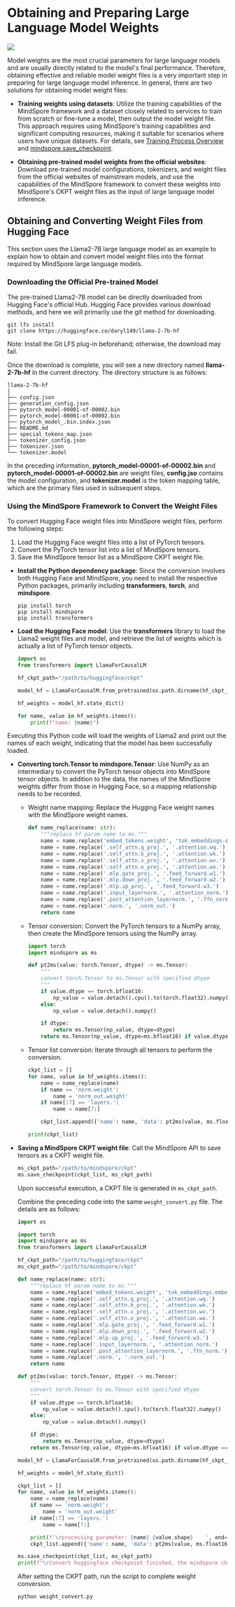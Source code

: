 # Obtaining and Preparing Large Language Model Weights

[![](https://mindspore-website.obs.cn-north-4.myhuaweicloud.com/website-images/r2.4.1/resource/_static/logo_source_en.svg)](https://gitee.com/mindspore/docs/blob/r2.4.1/docs/mindspore/source_en/model_infer/ms_infer/weight_prepare.md)

Model weights are the most crucial parameters for large language models and are usually directly related to the model's final performance. Therefore, obtaining effective and reliable model weight files is a very important step in preparing for large language model inference. In general, there are two solutions for obtaining model weight files:

- **Training weights using datasets**: Utilize the training capabilities of the MindSpore framework and a dataset closely related to services to train from scratch or fine-tune a model, then output the model weight file. This approach requires using MindSpore's training capabilities and significant computing resources, making it suitable for scenarios where users have unique datasets. For details, see [Training Process Overview](../../model_train/train_process/overview.md) and [mindspore.save_checkpoint](https://www.mindspore.cn/docs/en/r2.4.1/api_python/mindspore/mindspore.save_checkpoint.html#mindspore.save_checkpoint).

- **Obtaining pre-trained model weights from the official websites**: Download pre-trained model configurations, tokenizers, and weight files from the official websites of mainstream models, and use the capabilities of the MindSpore framework to convert these weights into MindSpore's CKPT weight files as the input of large language model inference.

## Obtaining and Converting Weight Files from Hugging Face

This section uses the Llama2-7B large language model as an example to explain how to obtain and convert model weight files into the format required by MindSpore large language models.

### **Downloading the Official Pre-trained Model**

The pre-trained Llama2-7B model can be directly downloaded from Hugging Face's official Hub. Hugging Face provides various download methods, and here we will primarily use the git method for downloading.

```shell
git lfs install
git clone https://huggingface.co/daryl149/llama-2-7b-hf
```

Note: Install the Git LFS plug-in beforehand; otherwise, the download may fail.

Once the download is complete, you will see a new directory named **llama-2-7b-hf** in the current directory. The directory structure is as follows:

```shell
llama-2-7b-hf
│
├── config.json
├── generation_config.json
├── pytorch_model-00001-of-00002.bin
├── pytorch_model-00001-of-00002.bin
├── pytorch_model_.bin.index.json
├── README.md
├── special_tokens_map.json
├── tokenizer_config.json
├── tokenizer.json
└── tokenizer.model
```

In the preceding information, **pytorch_model-00001-of-00002.bin** and **pytorch_model-00001-of-00002.bin** are weight files, **config.jso** contains the model configuration, and **tokenizer.model** is the token mapping table, which are the primary files used in subsequent steps.

### Using the MindSpore Framework to Convert the Weight Files

To convert Hugging Face weight files into MindSpore weight files, perform the following steps:

1. Load the Hugging Face weight files into a list of PyTorch tensors.
2. Convert the PyTorch tensor list into a list of MindSpore tensors.
3. Save the MindSpore tensor list as a MindSpore CKPT weight file.

- **Install the Python dependency package**: Since the conversion involves both Hugging Face and MindSpore, you need to install the respective Python packages, primarily including **transformers**, **torch**, and **mindspore**.

    ```shell
    pip install torch
    pip install mindspore
    pip install transformers
    ```

- **Load the Hugging Face model**: Use the **transformers** library to load the Llama2 weight files and model, and retrieve the list of weights which is actually a list of PyTorch tensor objects.

    ```python
    import os
    from transformers import LlamaForCausalLM

    hf_ckpt_path="/path/to/huggingface/ckpt"

    model_hf = LlamaForCausalM.from_pretrained(os.path.dirname(hf_ckpt_path))

    hf_weights = model_hf.state_dict()

    for name, value in hf_weights.items():
        print(f"name: {name}")
    ```

Executing this Python code will load the weights of Llama2 and print out the names of each weight, indicating that the model has been successfully loaded.

- **Converting torch.Tensor to mindspore.Tensor**: Use NumPy as an intermediary to convert the PyTorch tensor objects into MindSpore tensor objects. In addition to the data, the names of the MindSpore weights differ from those in Hugging Face, so a mapping relationship needs to be recorded.

    - Weight name mapping: Replace the Hugging Face weight names with the MindSpore weight names.

        ```python
        def name_replace(name: str):
            """replace hf param name to ms."""
            name = name.replace('embed_tokens.weight', 'tok_embeddings.embedding_weight')
            name = name.replace('.self_attn.q_proj.', '.attention.wq.')
            name = name.replace('.self_attn.k_proj.', '.attention.wk.')
            name = name.replace('.self_attn.v_proj.', '.attention.wv.')
            name = name.replace('.self_attn.o_proj.', '.attention.wo.')
            name = name.replace('.mlp.gate_proj.', '.feed_forward.w1.')
            name = name.replace('.mlp.down_proj.', '.feed_forward.w2.')
            name = name.replace('.mlp.up_proj.', '.feed_forward.w3.')
            name = name.replace('.input_layernorm.', '.attention_norm.')
            name = name.replace('.post_attention_layernorm.', '.ffn_norm.')
            name = name.replace('.norm.', '.norm_out.')
            return name
        ```

    - Tensor conversion: Convert the PyTorch tensors to a NumPy array, then create the MindSpore tensors using the NumPy array.

        ```python
        import torch
        import mindspore as ms

        def pt2ms(value: torch.Tensor, dtype) -> ms.Tensor:
            """
            convert torch.Tensor to ms.Tensor with specified dtype
            """
            if value.dtype == torch.bfloat16:
                np_value = value.detach().cpu().to(torch.float32).numpy()
            else:
                np_value = value.detach().numpy()

            if dtype:
                return ms.Tensor(np_value, dtype=dtype)
            return ms.Tensor(np_value, dtype=ms.bfloat16) if value.dtype == torch.bfloat16 else ms.Tensor(np_value)
        ```

    - Tensor list conversion: Iterate through all tensors to perform the conversion.

        ```python
        ckpt_list = []
        for name, value in hf_weights.items():
            name = name_replace(name)
            if name == 'norm.weight':
                name = 'norm_out.weight'
            if name[:7] == 'layers.':
                name = name[7:]

            ckpt_list.append({'name': name, 'data': pt2ms(value, ms.float16)})

        print(ckpt_list)
        ```

- **Saving a MindSpore CKPT weight file**: Call the MindSpore API to save tensors as a CKPT weight file.

    ```python
    ms_ckpt_path="/path/to/mindspore/ckpt"
    ms.save_checkpoint(ckpt_list, ms_ckpt_path)
    ```

    Upon successful execution, a CKPT file is generated in `ms_ckpt_path`.

    Combine the preceding code into the same `weight_convert.py` file. The details are as follows:

    ```python
    import os

    import torch
    import mindspore as ms
    from transformers import LlamaForCausalLM

    hf_ckpt_path="/path/to/huggingface/ckpt"
    ms_ckpt_path="/path/to/mindspore/ckpt"

    def name_replace(name: str):
        """replace hf param name to ms."""
        name = name.replace('embed_tokens.weight', 'tok_embeddings.embedding_weight')
        name = name.replace('.self_attn.q_proj.', '.attention.wq.')
        name = name.replace('.self_attn.k_proj.', '.attention.wk.')
        name = name.replace('.self_attn.v_proj.', '.attention.wv.')
        name = name.replace('.self_attn.o_proj.', '.attention.wo.')
        name = name.replace('.mlp.gate_proj.', '.feed_forward.w1.')
        name = name.replace('.mlp.down_proj.', '.feed_forward.w2.')
        name = name.replace('.mlp.up_proj.', '.feed_forward.w3.')
        name = name.replace('.input_layernorm.', '.attention_norm.')
        name = name.replace('.post_attention_layernorm.', '.ffn_norm.')
        name = name.replace('.norm.', '.norm_out.')
        return name

    def pt2ms(value: torch.Tensor, dtype) -> ms.Tensor:
        """
        convert torch.Tensor to ms.Tensor with specified dtype
        """
        if value.dtype == torch.bfloat16:
            np_value = value.detach().cpu().to(torch.float32).numpy()
        else:
            np_value = value.detach().numpy()

        if dtype:
            return ms.Tensor(np_value, dtype=dtype)
        return ms.Tensor(np_value, dtype=ms.bfloat16) if value.dtype == torch.bfloat16 else ms.Tensor(np_value)

    model_hf = LlamaForCausalM.from_pretrained(os.path.dirname(hf_ckpt_path))

    hf_weights = model_hf.state_dict()

    ckpt_list = []
    for name, value in hf_weights.items():
        name = name_replace(name)
        if name == 'norm.weight':
            name = 'norm_out.weight'
        if name[:7] == 'layers.':
            name = name[7:]

        print(f'\rprocessing parameter: {name} {value.shape}    ', end='', flush=True)
        ckpt_list.append({'name': name, 'data': pt2ms(value, ms.float16)})

    ms.save_checkpoint(ckpt_list, ms_ckpt_path)
    print(f"\rConvert huggingface checkpoint finished, the mindspore checkpoint is save in '{ms_ckpt_path}'.", flush=True)
    ```

    After setting the CKPT path, run the script to complete weight conversion.

    ```shell
    python weight_convert.py
    ```
